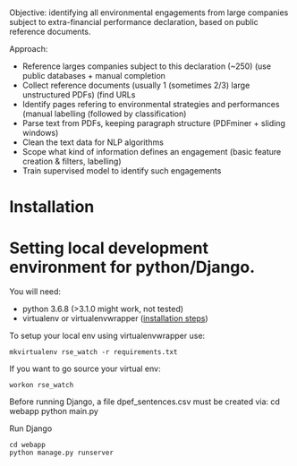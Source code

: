 # 
Objective: identifying all environmental engagements from large companies subject to extra-financial performance declaration, based on public reference documents.

Approach:
- Reference larges companies subject to this declaration (~250) (use public databases + manual completion
- Collect reference documents (usually 1 (sometimes 2/3) large unstructured PDFs) (find URLs
- Identify pages refering to environmental strategies and performances (manual labelling (followed by classification)
- Parse text from PDFs, keeping paragraph structure (PDFminer + sliding windows)
- Clean the text data for NLP algorithms
- Scope what kind of information defines an engagement (basic feature creation & filters, labelling)
- Train supervised model to identify such engagements 


# Installation

# Setting local development environment for python/Django.

You will need:
- python 3.6.8 (>3.1.0 might work, not tested)
- virtualenv or virtualenvwrapper ([installation steps](https://virtualenvwrapper.readthedocs.io/en/latest/))

To setup your local env using virtualenvwrapper use:

    mkvirtualenv rse_watch -r requirements.txt

If you want to go source your virtual env:

    workon rse_watch
    
    
Before running Django, a file dpef_sentences.csv must be created via:
    cd webapp
    python main.py

Run Django

    cd webapp
    python manage.py runserver